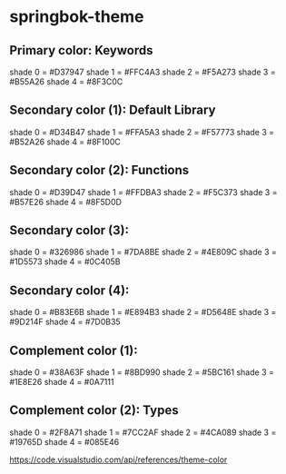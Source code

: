 # springbok-theme

## Primary color: Keywords

shade 0 = #D37947
shade 1 = #FFC4A3
shade 2 = #F5A273
shade 3 = #B55A26
shade 4 = #8F3C0C

## Secondary color (1): Default Library

shade 0 = #D34B47
shade 1 = #FFA5A3
shade 2 = #F57773
shade 3 = #B52A26
shade 4 = #8F100C

## Secondary color (2): Functions

shade 0 = #D39D47
shade 1 = #FFDBA3
shade 2 = #F5C373
shade 3 = #B57E26
shade 4 = #8F5D0D

## Secondary color (3):

shade 0 = #326986
shade 1 = #7DA8BE
shade 2 = #4E809C
shade 3 = #1D5573
shade 4 = #0C405B

## Secondary color (4):

shade 0 = #B83E6B
shade 1 = #E894B3
shade 2 = #D5648E
shade 3 = #9D214F
shade 4 = #7D0B35

## Complement color (1):

shade 0 = #38A63F
shade 1 = #8BD990
shade 2 = #5BC161
shade 3 = #1E8E26
shade 4 = #0A7111

## Complement color (2): Types

shade 0 = #2F8A71
shade 1 = #7CC2AF
shade 2 = #4CA089
shade 3 = #19765D
shade 4 = #085E46

https://code.visualstudio.com/api/references/theme-color

